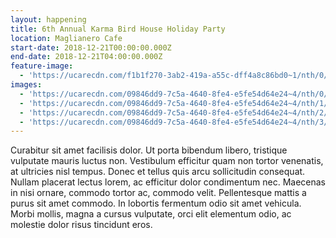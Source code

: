 ```yaml
---
layout: happening
title: 6th Annual Karma Bird House Holiday Party
location: Maglianero Cafe
start-date: 2018-12-21T00:00:00.000Z
end-date: 2018-12-21T04:00:00.000Z
feature-image:
  - 'https://ucarecdn.com/f1b1f270-3ab2-419a-a55c-dff4a8c86bd0~1/nth/0/'
images:
  - 'https://ucarecdn.com/09846dd9-7c5a-4640-8fe4-e5fe54d64e24~4/nth/0/'
  - 'https://ucarecdn.com/09846dd9-7c5a-4640-8fe4-e5fe54d64e24~4/nth/1/'
  - 'https://ucarecdn.com/09846dd9-7c5a-4640-8fe4-e5fe54d64e24~4/nth/2/'
  - 'https://ucarecdn.com/09846dd9-7c5a-4640-8fe4-e5fe54d64e24~4/nth/3/'
---
```

Curabitur sit amet facilisis dolor. Ut porta bibendum libero, tristique vulputate mauris luctus non. Vestibulum efficitur quam non tortor venenatis, at ultricies nisl tempus. Donec et tellus quis arcu sollicitudin consequat. Nullam placerat lectus lorem, ac efficitur dolor condimentum nec. Maecenas in nisi ornare, commodo tortor ac, commodo velit. Pellentesque mattis a purus sit amet commodo. In lobortis fermentum odio sit amet vehicula. Morbi mollis, magna a cursus vulputate, orci elit elementum odio, ac molestie dolor risus tincidunt eros.
